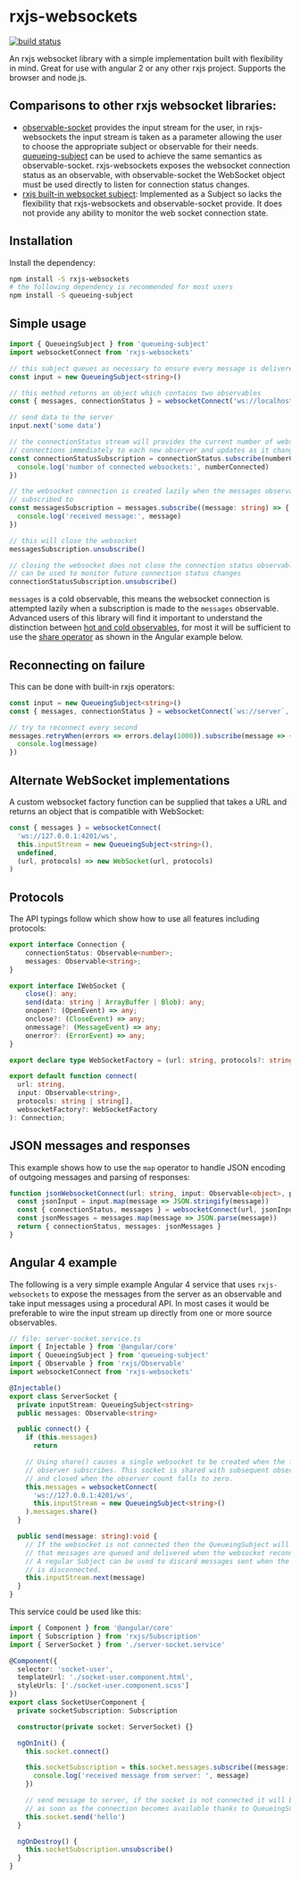 # rxjs-websockets

[![build status](https://circleci.com/gh/ohjames/rxjs-websockets.png?style=shield)](https://circleci.com/gh/ohjames/rxjs-websockets)

An rxjs websocket library with a simple implementation built with flexibility in mind. Great for use with angular 2 or any other rxjs project. Supports the browser and node.js.

## Comparisons to other rxjs websocket libraries:

 * [observable-socket](https://github.com/killtheliterate/observable-socket) provides the input stream for the user, in rxjs-websockets the input stream is taken as a parameter allowing the user to choose the appropriate subject or observable for their needs. [queueing-subject](https://github.com/ohjames/queueing-subject) can be used to achieve the same semantics as observable-socket. rxjs-websockets exposes the websocket connection status as an observable, with observable-socket the WebSocket object must be used directly to listen for connection status changes.
 * [rxjs built-in websocket subject](https://github.com/ReactiveX/rxjs/blob/next/src/observable/dom/webSocket.ts): Implemented as a Subject so lacks the flexibility that rxjs-websockets and observable-socket provide. It does not provide any ability to monitor the web socket connection state.

## Installation

Install the dependency:

```bash
npm install -S rxjs-websockets
# the following dependency is recommended for most users
npm install -S queueing-subject
```

## Simple usage

```typescript
import { QueueingSubject } from 'queueing-subject'
import websocketConnect from 'rxjs-websockets'

// this subject queues as necessary to ensure every message is delivered
const input = new QueueingSubject<string>()

// this method returns an object which contains two observables
const { messages, connectionStatus } = websocketConnect('ws://localhost/websocket-path', input)

// send data to the server
input.next('some data')

// the connectionStatus stream will provides the current number of websocket
// connections immediately to each new observer and updates as it changes
const connectionStatusSubscription = connectionStatus.subscribe(numberConnected => {
  console.log('number of connected websockets:', numberConnected)
})

// the websocket connection is created lazily when the messages observable is
// subscribed to
const messagesSubscription = messages.subscribe((message: string) => {
  console.log('received message:', message)
})

// this will close the websocket
messagesSubscription.unsubscribe()

// closing the websocket does not close the connection status observable, it
// can be used to monitor future connection status changes
connectionStatusSubscription.unsubscribe()
```

`messages` is a cold observable, this means the websocket connection is attempted lazily when a subscription is made to the `messages` observable. Advanced users of this library will find it important to understand the distinction between [hot and cold observables](https://blog.thoughtram.io/angular/2016/06/16/cold-vs-hot-observables.html), for most it will be sufficient to use the [share operator](http://reactivex.io/rxjs/class/es6/Observable.js~Observable.html#instance-method-share) as shown in the Angular example below.

## Reconnecting on failure

This can be done with built-in rxjs operators:

```typescript
const input = new QueueingSubject<string>()
const { messages, connectionStatus } = websocketConnect(`ws://server`, input)

// try to reconnect every second
messages.retryWhen(errors => errors.delay(1000)).subscribe(message => {
  console.log(message)
})
```

## Alternate WebSocket implementations

A custom websocket factory function can be supplied that takes a URL and returns an object that is compatible with WebSocket:

```typescript
const { messages } = websocketConnect(
  'ws://127.0.0.1:4201/ws',
  this.inputStream = new QueueingSubject<string>(),
  undefined,
  (url, protocols) => new WebSocket(url, protocols)
)
```

## Protocols

The API typings follow which show how to use all features including protocols:

```typescript
export interface Connection {
    connectionStatus: Observable<number>;
    messages: Observable<string>;
}

export interface IWebSocket {
    close(): any;
    send(data: string | ArrayBuffer | Blob): any;
    onopen?: (OpenEvent) => any;
    onclose?: (CloseEvent) => any;
    onmessage?: (MessageEvent) => any;
    onerror?: (ErrorEvent) => any;
}

export declare type WebSocketFactory = (url: string, protocols?: string | string[]) => IWebSocket;

export default function connect(
  url: string,
  input: Observable<string>,
  protocols: string | string[],
  websocketFactory?: WebSocketFactory
): Connection;
```


## JSON messages and responses

This example shows how to use the `map` operator to handle JSON encoding of outgoing messages and parsing of responses:

```typescript
function jsonWebsocketConnect(url: string, input: Observable<object>, protocols?: string | string[]) {
  const jsonInput = input.map(message => JSON.stringify(message))
  const { connectionStatus, messages } = websocketConnect(url, jsonInput, protocols)
  const jsonMessages = messages.map(message => JSON.parse(message))
  return { connectionStatus, messages: jsonMessages }
}
```

## Angular 4 example

The following is a very simple example Angular 4 service that uses `rxjs-websockets` to expose the messages from the server as an observable and take input messages using a procedural API. In most cases it would be preferable to wire the input stream up directly from one or more source observables.

```typescript
// file: server-socket.service.ts
import { Injectable } from '@angular/core'
import { QueueingSubject } from 'queueing-subject'
import { Observable } from 'rxjs/Observable'
import websocketConnect from 'rxjs-websockets'

@Injectable()
export class ServerSocket {
  private inputStream: QueueingSubject<string>
  public messages: Observable<string>

  public connect() {
    if (this.messages)
      return

    // Using share() causes a single websocket to be created when the first
    // observer subscribes. This socket is shared with subsequent observers
    // and closed when the observer count falls to zero.
    this.messages = websocketConnect(
      'ws://127.0.0.1:4201/ws',
      this.inputStream = new QueueingSubject<string>()
    ).messages.share()
  }

  public send(message: string):void {
    // If the websocket is not connected then the QueueingSubject will ensure
    // that messages are queued and delivered when the websocket reconnects.
    // A regular Subject can be used to discard messages sent when the websocket
    // is disconnected.
    this.inputStream.next(message)
  }
}
```

This service could be used like this:

```typescript
import { Component } from '@angular/core'
import { Subscription } from 'rxjs/Subscription'
import { ServerSocket } from './server-socket.service'

@Component({
  selector: 'socket-user',
  templateUrl: './socket-user.component.html',
  styleUrls: ['./socket-user.component.scss']
})
export class SocketUserComponent {
  private socketSubscription: Subscription

  constructor(private socket: ServerSocket) {}

  ngOnInit() {
    this.socket.connect()

    this.socketSubscription = this.socket.messages.subscribe((message: string) => {
      console.log('received message from server: ', message)
    })

    // send message to server, if the socket is not connected it will be sent
    // as soon as the connection becomes available thanks to QueueingSubject
    this.socket.send('hello')
  }

  ngOnDestroy() {
    this.socketSubscription.unsubscribe()
  }
}
```
